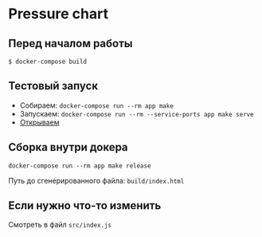 # Pressure chart

## Перед началом работы
```
$ docker-compose build
```

## Тестовый запуск
- Собираем: `docker-compose run --rm app make`
- Запускаем: `docker-compose run --rm --service-ports app make serve`
- [Открываем](http://localhost:8000/)

## Сборка внутри докера
`docker-compose run --rm app make release`

Путь до сгенерированного файла: `build/index.html`

## Если нужно что-то изменить
Смотреть в файл `src/index.js`
